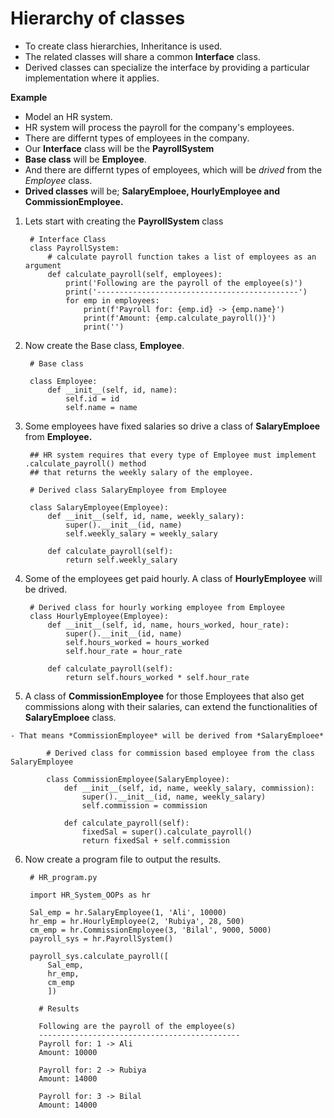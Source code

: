 
# Hierarchy of classes

  - To create class hierarchies, Inheritance is used.
  - The related classes will share a common **Interface** class.
  - Derived classes can specialize the interface by providing a particular implementation where it applies.

**Example**
  - Model an HR system.
  - HR system will process the payroll for the company's employees.
  - There are differnt types of employees in the company.
  - Our **Interface** class will be the **PayrollSystem**
  - **Base class** will be **Employee**.
  - And there are differnt types of employees, which will be *drived* from the *Employee* class.
  - **Drived classes** will be; **SalaryEmploee, HourlyEmployee and CommissionEmployee.**

  1. Lets start with creating the **PayrollSystem** class

          # Interface Class
          class PayrollSystem:
              # calculate payroll function takes a list of employees as an argument
              def calculate_payroll(self, employees):
                  print('Following are the payroll of the employee(s)')
                  print('---------------------------------------------')
                  for emp in employees:
                      print(f'Payroll for: {emp.id} -> {emp.name}')
                      print(f'Amount: {emp.calculate_payroll()}')
                      print('')

  2. Now create the Base class, **Employee**.

          # Base class

          class Employee:
              def __init__(self, id, name):
                  self.id = id
                  self.name = name

  3. Some employees have fixed salaries so drive a class of **SalaryEmploee** from **Employee.**

          ## HR system requires that every type of Employee must implement .calculate_payroll() method
          ## that returns the weekly salary of the employee.

          # Derived class SalaryEmployee from Employee

          class SalaryEmployee(Employee):
              def __init__(self, id, name, weekly_salary):
                  super().__init__(id, name)
                  self.weekly_salary = weekly_salary

              def calculate_payroll(self):
                  return self.weekly_salary


  4. Some of the employees get paid hourly. A class of **HourlyEmployee** will be drived.

          # Derived class for hourly working employee from Employee
          class HourlyEmployee(Employee):
              def __init__(self, id, name, hours_worked, hour_rate):
                  super().__init__(id, name)
                  self.hours_worked = hours_worked
                  self.hour_rate = hour_rate

              def calculate_payroll(self):
                  return self.hours_worked * self.hour_rate

  5. A class of **CommissionEmployee** for those Employees that also get commissions along with their salaries, can extend the functionalities of **SalaryEmploee** class.

    - That means *CommissionEmployee* will be derived from *SalaryEmploee*

            # Derived class for commission based employee from the class SalaryEmployee

            class CommissionEmployee(SalaryEmployee):
                def __init__(self, id, name, weekly_salary, commission):
                    super().__init__(id, name, weekly_salary)
                    self.commission = commission

                def calculate_payroll(self):
                    fixedSal = super().calculate_payroll()
                    return fixedSal + self.commission


  6. Now create a program file to output the results.

          # HR_program.py

          import HR_System_OOPs as hr

          Sal_emp = hr.SalaryEmployee(1, 'Ali', 10000)
          hr_emp = hr.HourlyEmployee(2, 'Rubiya', 28, 500)
          cm_emp = hr.CommissionEmployee(3, 'Bilal', 9000, 5000)
          payroll_sys = hr.PayrollSystem()

          payroll_sys.calculate_payroll([
              Sal_emp,
              hr_emp,
              cm_emp
              ])

            # Results

            Following are the payroll of the employee(s)
            ---------------------------------------------
            Payroll for: 1 -> Ali
            Amount: 10000

            Payroll for: 2 -> Rubiya
            Amount: 14000

            Payroll for: 3 -> Bilal
            Amount: 14000
